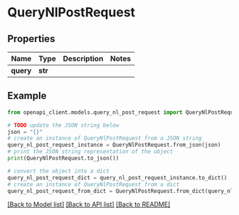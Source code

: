 # QueryNlPostRequest


## Properties

Name | Type | Description | Notes
------------ | ------------- | ------------- | -------------
**query** | **str** |  | 

## Example

```python
from openapi_client.models.query_nl_post_request import QueryNlPostRequest

# TODO update the JSON string below
json = "{}"
# create an instance of QueryNlPostRequest from a JSON string
query_nl_post_request_instance = QueryNlPostRequest.from_json(json)
# print the JSON string representation of the object
print(QueryNlPostRequest.to_json())

# convert the object into a dict
query_nl_post_request_dict = query_nl_post_request_instance.to_dict()
# create an instance of QueryNlPostRequest from a dict
query_nl_post_request_from_dict = QueryNlPostRequest.from_dict(query_nl_post_request_dict)
```
[[Back to Model list]](../README.md#documentation-for-models) [[Back to API list]](../README.md#documentation-for-api-endpoints) [[Back to README]](../README.md)



